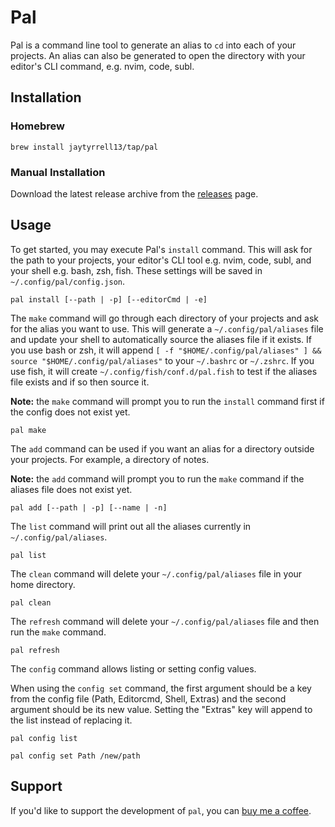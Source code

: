 # Pal

Pal is a command line tool to generate an alias to `cd` into each of your projects. An alias can also be generated to open the directory with your editor's CLI command, e.g. nvim, code, subl.

## Installation

### Homebrew

```shell
brew install jaytyrrell13/tap/pal
```

### Manual Installation

Download the latest release archive from the [releases](https://github.com/jaytyrrell13/pal/releases) page.

## Usage

To get started, you may execute Pal's `install` command. This will ask for the path to your projects, your editor's CLI tool e.g. nvim, code, subl, and your shell e.g. bash, zsh, fish. These settings will be saved in `~/.config/pal/config.json`.

```shell
pal install [--path | -p] [--editorCmd | -e]
```

The `make` command will go through each directory of your projects and ask for the alias you want to use. This will generate a `~/.config/pal/aliases` file and update your shell to automatically source the aliases file if it exists. If you use bash or zsh, it will append `[ -f "$HOME/.config/pal/aliases" ] && source "$HOME/.config/pal/aliases"` to your `~/.bashrc` or `~/.zshrc`. If you use fish, it will create `~/.config/fish/conf.d/pal.fish` to test if the aliases file exists and if so then source it.

**Note:** the `make` command will prompt you to run the `install` command first if the config does not exist yet.

```shell
pal make
```

The `add` command can be used if you want an alias for a directory outside your projects. For example, a directory of notes.

**Note:** the `add` command will prompt you to run the `make` command if the aliases file does not exist yet.

```shell
pal add [--path | -p] [--name | -n]
```

The `list` command will print out all the aliases currently in `~/.config/pal/aliases`.

```shell
pal list
```

The `clean` command will delete your `~/.config/pal/aliases` file in your home directory.

```shell
pal clean
```

The `refresh` command will delete your `~/.config/pal/aliases` file and then run the `make` command.

```shell
pal refresh
```

The `config` command allows listing or setting config values.

When using the `config set` command, the first argument should be a key from the config file (Path, Editorcmd, Shell, Extras) and the second argument should be its new value. Setting the "Extras" key will append to the list instead of replacing it.

```shell
pal config list
```

```shell
pal config set Path /new/path
```

## Support

If you'd like to support the development of `pal`, you can [buy me a coffee](https://www.buymeacoffee.com/jaytyrrell).
